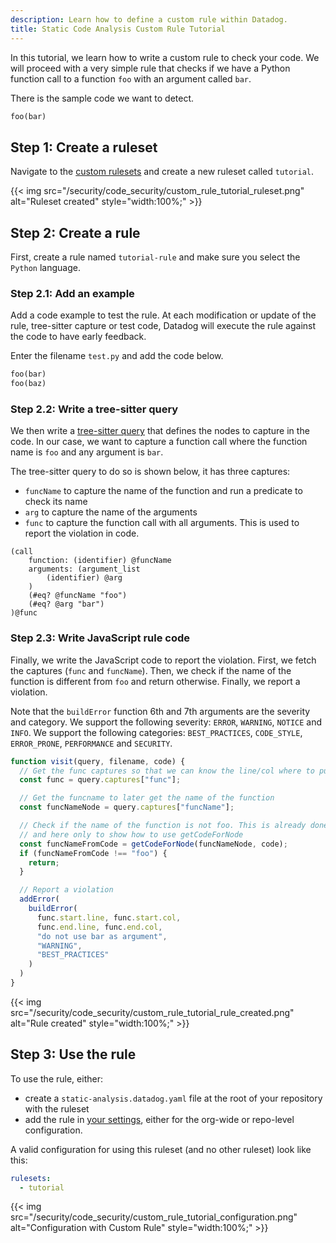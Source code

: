 ```yaml
---
description: Learn how to define a custom rule within Datadog.
title: Static Code Analysis Custom Rule Tutorial
---
```



In this tutorial, we learn how to write a custom rule to check your code. We will proceed with a very simple
rule that checks if we have a Python function call to a function `foo` with an argument called `bar`.

There is the sample code we want to detect.

```python
foo(bar)
```


## Step 1: Create a ruleset

Navigate to the [custom rulesets][1] and create a new ruleset called `tutorial`.

{{< img src="/security/code_security/custom_rule_tutorial_ruleset.png" alt="Ruleset created" style="width:100%;" >}}

## Step 2: Create a rule

First, create a rule named `tutorial-rule` and make sure you select the `Python` language.

### Step 2.1: Add an example

Add a code example to test the rule. At each modification or update of the rule, tree-sitter capture
or test code, Datadog will execute the rule against the code to have early feedback.

Enter the filename `test.py` and add the code below.

```python
foo(bar)
foo(baz)
```

### Step 2.2: Write a tree-sitter query

We then write a [tree-sitter query][2] that defines the nodes to capture in the code. In our case,
we want to capture a function call where the function name is `foo` and any argument is `bar`.

The tree-sitter query to do so is shown below, it has three captures:
 - `funcName` to capture the name of the function and run a predicate to check its name
 - `arg` to capture the name of the arguments
 - `func` to capture the function call with all arguments. This is used to report the violation in code.

```
(call
    function: (identifier) @funcName
    arguments: (argument_list
        (identifier) @arg
    )
    (#eq? @funcName "foo")
    (#eq? @arg "bar")
)@func
```

### Step 2.3: Write JavaScript rule code

Finally, we write the JavaScript code to report the violation. First, we fetch the captures (`func` and `funcName`).
Then, we check if the name of the function is different from `foo` and return otherwise. Finally, we report a violation.

Note that the `buildError` function 6th and 7th arguments are the severity and category.
We support the following severity: `ERROR`, `WARNING`, `NOTICE` and `INFO`.
We support the following categories: `BEST_PRACTICES`, `CODE_STYLE`, `ERROR_PRONE`, `PERFORMANCE` and `SECURITY`.

```javascript
function visit(query, filename, code) {
  // Get the func captures so that we can know the line/col where to put a violation
  const func = query.captures["func"];

  // Get the funcname to later get the name of the function
  const funcNameNode = query.captures["funcName"];

  // Check if the name of the function is not foo. This is already done in the tree-sitter query
  // and here only to show how to use getCodeForNode
  const funcNameFromCode = getCodeForNode(funcNameNode, code);
  if (funcNameFromCode !== "foo") {
    return;
  }

  // Report a violation
  addError(
    buildError(
      func.start.line, func.start.col,
      func.end.line, func.end.col,
      "do not use bar as argument",
      "WARNING",
      "BEST_PRACTICES"
    )
  )
}
```


{{< img src="/security/code_security/custom_rule_tutorial_rule_created.png" alt="Rule created" style="width:100%;" >}}


## Step 3: Use the rule

To use the rule, either:
 - create a `static-analysis.datadog.yaml` file at the root of your repository with the ruleset
 - add the rule in [your settings][3], either for the org-wide or repo-level configuration.

A valid configuration for using this ruleset (and no other ruleset) look like this:

```yaml
rulesets:
  - tutorial
```

{{< img src="/security/code_security/custom_rule_tutorial_configuration.png" alt="Configuration with Custom Rule" style="width:100%;" >}}

[1]: https://app.datadoghq.com/ci/code-analysis/static-analysis/custom-rulesets
[2]: https://tree-sitter.github.io/tree-sitter/using-parsers/queries/index.html
[3]: https://app.datadoghq.com/security/configuration/code-security/settings
